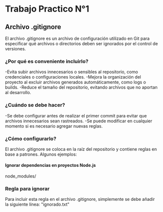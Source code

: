 # Trabajo Practico N°1

## Archivo .gitignore

El archivo .gitignore es un archivo de configuración utilizado en Git para especificar qué archivos o directorios deben ser ignorados por el control de versiones.

### ¿Por qué es conveniente incluirlo?
-Evita subir archivos innecesarios o sensibles al repositorio, como credenciales o configuraciones locales.
-Mejora la organización del proyecto al excluir archivos generados automáticamente, como logs o builds.
-Reduce el tamaño del repositorio, evitando archivos que no aportan al desarrollo.

### ¿Cuándo se debe hacer?
-Se debe configurar antes de realizar el primer commit para evitar que archivos innecesarios sean rastreados.
-Se puede modificar en cualquier momento si es necesario agregar nuevas reglas.

### ¿Cómo configurarlo?
El archivo .gitignore se coloca en la raíz del repositorio y contiene reglas en base a patrones. Algunos ejemplos:

#### Ignorar dependencias en proyectos Node.js
node_modules/

### Regla para ignorar
Para incluir esta regla en el archivo .gitignore, simplemente se debe añadir la siguiente línea: "ignorado.txt"

